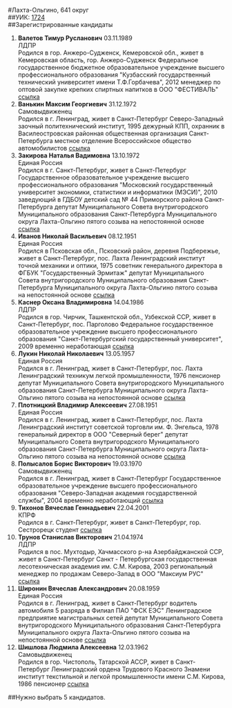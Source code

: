 #Лахта-Ольгино, 641 округ  
##УИК: [1724](../../tik12/uik1724.md)  
##Зарегистрированные кандидаты
1. **Валетов Тимур Русланович** 03.11.1989  
ЛДПР  
Родился в гор. Анжеро-Судженск, Кемеровской обл., живет в Кемеровская область, гор. Анжеро-Судженск
Федеральное государственное бюджетное образовательное учреждение высшего профессионального образования "Кузбасский государственный технический университет имени Т.Ф.Горбачева", 2012
менеджер по оптовой закупке крепких спиртных напитков в ООО "ФЕСТИВАЛЬ"
[ссылка](http://www.st-petersburg.vybory.izbirkom.ru/region/region/st-petersburg?action=show&root=1&tvd=4784014289733&vrn=4784014289733&region=78&global=&sub_region=78&prver=0&pronetvd=null&type=341&vibid=4784014292743)  
2. **Ванькин Максим Георгиевич** 31.12.1972  
Самовыдвиженец  
Родился в г. Ленинград, живет в Санкт-Петербург
Северо-Западный заочный политехнический институт, 1995
дежурный КПП, охранник в Василеостровская районная общественная организация Санкт-Петербурга местное отделение Всероссийское общество автомобилистов
[ссылка](http://www.st-petersburg.vybory.izbirkom.ru/region/region/st-petersburg?action=show&root=1&tvd=4784014289733&vrn=4784014289733&region=78&global=&sub_region=78&prver=0&pronetvd=null&type=341&vibid=4784014292249)  
3. **Закирова Наталья Вадимовна** 13.10.1972  
Единая Россия  
Родился в г. Санкт-Петербург, живет в Санкт-Петербург
Государственное образовательное учреждение высшего профессионального образования "Московский государственный университет экономики, статистики и информатики (МЭСИ)", 2010
заведующий в ГДБОУ детский сад № 44 Приморского района Санкт-Петербурга
депутат Муниципального Совета внутригородского Муниципального образования Санкт-Петербурга Муниципального округа Лахта-Ольгино пятого созыва на непостоянной основе
[ссылка](http://www.st-petersburg.vybory.izbirkom.ru/region/region/st-petersburg?action=show&root=1&tvd=4784014289733&vrn=4784014289733&region=78&global=&sub_region=78&prver=0&pronetvd=null&type=341&vibid=4784014291546)  
4. **Иванов Николай Васильевич** 08.12.1951  
Единая Россия  
Родился в Псковская обл., Псковский район, деревня Подбережье, живет в Санкт-Петербург, пос. Лахта
Ленинградский институт точной механики и оптики, 1975
советник генерального директора в ФГБУК "Государственный Эрмитаж"
депутат Муниципального Совета внутригородского Муниципального образования Санкт-Петербурга Муниципального округа Лахта-Ольгино пятого созыва на непостоянной основе
[ссылка](http://www.st-petersburg.vybory.izbirkom.ru/region/region/st-petersburg?action=show&root=1&tvd=4784014289733&vrn=4784014289733&region=78&global=&sub_region=78&prver=0&pronetvd=null&type=341&vibid=4784014292262)  
5. **Каснер Оксана Владимировна** 14.04.1986  
ЛДПР  
Родился в гор. Чирчик, Ташкентской обл., Узбекской ССР, живет в Санкт-Петербург, пос. Парголово
Федеральное государственное образовательное учреждение высшего профессионального образования "Санкт-Петербургский государственный университет", 2009
временно неработающая
[ссылка](http://www.st-petersburg.vybory.izbirkom.ru/region/region/st-petersburg?action=show&root=1&tvd=4784014289733&vrn=4784014289733&region=78&global=&sub_region=78&prver=0&pronetvd=null&type=341&vibid=4784014292687)  
6. **Лукин Николай Николаевич** 13.05.1957  
Единая Россия  
Родился в г. Ленинград, живет в Санкт-Петербург, пос. Лахта
Ленинградский техникум легкой промышленности, 1976
пенсионер
депутат Муниципального Совета внутригородского Муниципального образования Санкт-Петербурга Муниципального округа Лахта-Ольгино пятого созыва на непостоянной основе
[ссылка](http://www.st-petersburg.vybory.izbirkom.ru/region/region/st-petersburg?action=show&root=1&tvd=4784014289733&vrn=4784014289733&region=78&global=&sub_region=78&prver=0&pronetvd=null&type=341&vibid=4784014292343)  
7. **Плотницкий Владимир Алексеевич** 27.08.1951  
Единая Россия  
Родился в г. Ленинград, живет в Санкт-Петербург, пос. Лахта
Ленинградский институт советской торговли им. Ф. Энгельса, 1978
генеральный директор в ООО "Северный берег"
депутат Муниципального Совета внутригородского Муниципального образования Санкт-Петербурга Муниципального округа Лахта-Ольгино пятого созыва на непостоянной основе
[ссылка](http://www.st-petersburg.vybory.izbirkom.ru/region/region/st-petersburg?action=show&root=1&tvd=4784014289733&vrn=4784014289733&region=78&global=&sub_region=78&prver=0&pronetvd=null&type=341&vibid=4784014292175)  
8. **Полысалов Борис Викторович** 19.03.1970  
Самовыдвиженец  
Родился в г. Ленинград, живет в Санкт-Петербург
Государственное образовательное учреждение высшего профессионального образования "Северо-Западная академия государственной службы", 2004
временно неработающий
[ссылка](http://www.st-petersburg.vybory.izbirkom.ru/region/region/st-petersburg?action=show&root=1&tvd=4784014289733&vrn=4784014289733&region=78&global=&sub_region=78&prver=0&pronetvd=null&type=341&vibid=4784014291697)  
9. **Тихонов Вячеслав Геннадьевич** 22.04.2001  
КПРФ  
Родился в г. Санкт-Петербург, живет в Санкт-Петербург, гор. Сестрорецк
студент
[ссылка](http://www.st-petersburg.vybory.izbirkom.ru/region/region/st-petersburg?action=show&root=1&tvd=4784014289733&vrn=4784014289733&region=78&global=&sub_region=78&prver=0&pronetvd=null&type=341&vibid=4784014292590)  
10. **Трунов Станислав Викторович** 21.04.1974  
ЛДПР  
Родился в пос. Мухтодыр, Хачмасского р-на Азербайджанской ССР, живет в Санкт-Петербург
Санкт - Петербургская государственная лесотехническая академия им. С.М. Кирова, 2003
региональный менеджер по продажам Северо-Запад в ООО "Максиум РУС"
[ссылка](http://www.st-petersburg.vybory.izbirkom.ru/region/region/st-petersburg?action=show&root=1&tvd=4784014289733&vrn=4784014289733&region=78&global=&sub_region=78&prver=0&pronetvd=null&type=341&vibid=4784014291161)  
11. **Широнин Вячеслав Александрович** 20.08.1959  
Единая Россия  
Родился в г. Ленинград, живет в Санкт-Петербург
водитель автомобиля 5 разряда в Филиал ПАО "ФСК ЕЭС" Ленинградское предприятие магистральных сетей
депутат Муниципального Совета внутригородского Муниципального образования Санкт-Петербурга Муниципального округа Лахта-Ольгино пятого созыва на непостоянной основе
[ссылка](http://www.st-petersburg.vybory.izbirkom.ru/region/region/st-petersburg?action=show&root=1&tvd=4784014289733&vrn=4784014289733&region=78&global=&sub_region=78&prver=0&pronetvd=null&type=341&vibid=4784014292406)  
12. **Шишлова Людмила Алексеевна** 12.03.1962  
Самовыдвиженец  
Родился в гор. Чистополь, Татарской АССР, живет в Санкт-Петербург
Ленинградский ордена Трудового Красного Знамени институт текстильной и легкой промышленности имени С.М. Кирова, 1986
пенсионер
[ссылка](http://www.st-petersburg.vybory.izbirkom.ru/region/region/st-petersburg?action=show&root=1&tvd=4784014289733&vrn=4784014289733&region=78&global=&sub_region=78&prver=0&pronetvd=null&type=341&vibid=4784014291556)  

##Нужно выбрать 5 кандидатов.
